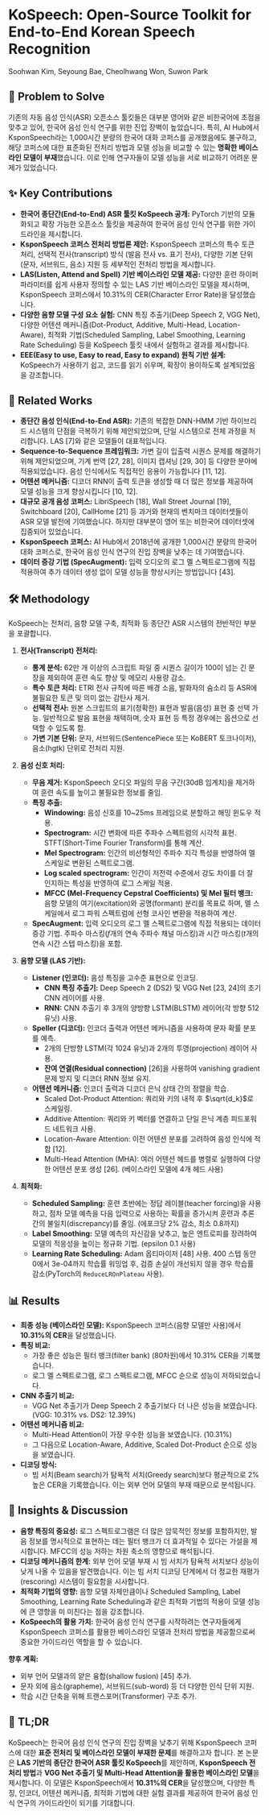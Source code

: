# KoSpeech: Open-Source Toolkit for End-to-End Korean Speech Recognition

Soohwan Kim, Seyoung Bae, Cheolhwang Won, Suwon Park

## 🧩 Problem to Solve

기존의 자동 음성 인식(ASR) 오픈소스 툴킷들은 대부분 영어와 같은 비한국어에 초점을 맞추고 있어, 한국어 음성 인식 연구를 위한 진입 장벽이 높았습니다. 특히, AI Hub에서 KsponSpeech라는 1,000시간 분량의 한국어 대화 코퍼스를 공개했음에도 불구하고, 해당 코퍼스에 대한 표준화된 전처리 방법과 모델 성능을 비교할 수 있는 **명확한 베이스라인 모델이 부재**했습니다. 이로 인해 연구자들이 모델 성능을 서로 비교하기 어려운 문제가 있었습니다.

## ✨ Key Contributions

*   **한국어 종단간(End-to-End) ASR 툴킷 KoSpeech 공개:** PyTorch 기반의 모듈화되고 확장 가능한 오픈소스 툴킷을 제공하여 한국어 음성 인식 연구를 위한 가이드라인을 제시합니다.
*   **KsponSpeech 코퍼스 전처리 방법론 제안:** KsponSpeech 코퍼스의 특수 토큰 처리, 선택적 전사(transcript) 방식 (발음 전사 vs. 표기 전사), 다양한 기본 단위(문자, 서브워드, 음소) 지원 등 세부적인 전처리 방법을 제시합니다.
*   **LAS(Listen, Attend and Spell) 기반 베이스라인 모델 제공:** 다양한 훈련 하이퍼파라미터를 쉽게 사용자 정의할 수 있는 LAS 기반 베이스라인 모델을 제시하며, KsponSpeech 코퍼스에서 10.31%의 CER(Character Error Rate)을 달성했습니다.
*   **다양한 음향 모델 구성 요소 실험:** CNN 특징 추출기(Deep Speech 2, VGG Net), 다양한 어텐션 메커니즘(Dot-Product, Additive, Multi-Head, Location-Aware), 최적화 기법(Scheduled Sampling, Label Smoothing, Learning Rate Scheduling) 등을 KoSpeech 툴킷 내에서 실험하고 결과를 제시합니다.
*   **EEE(Easy to use, Easy to read, Easy to expand) 원칙 기반 설계:** KoSpeech가 사용하기 쉽고, 코드를 읽기 쉬우며, 확장이 용이하도록 설계되었음을 강조합니다.

## 📎 Related Works

*   **종단간 음성 인식(End-to-End ASR):** 기존의 복잡한 DNN-HMM 기반 하이브리드 시스템의 단점을 극복하기 위해 제안되었으며, 단일 시스템으로 전체 과정을 처리합니다. LAS [7]와 같은 모델들이 대표적입니다.
*   **Sequence-to-Sequence 프레임워크:** 가변 길이 입출력 시퀀스 문제를 해결하기 위해 제안되었으며, 기계 번역 [27, 28], 이미지 캡셔닝 [29, 30] 등 다양한 분야에 적용되었습니다. 음성 인식에서도 직접적인 응용이 가능합니다 [11, 12].
*   **어텐션 메커니즘:** 디코더 RNN이 출력 토큰을 생성할 때 더 많은 정보를 제공하여 모델 성능을 크게 향상시킵니다 [10, 12].
*   **대규모 공개 음성 코퍼스:** LibriSpeech [18], Wall Street Journal [19], Switchboard [20], CallHome [21] 등 과거와 현재의 벤치마크 데이터셋들이 ASR 모델 발전에 기여했습니다. 하지만 대부분이 영어 또는 비한국어 데이터셋에 집중되어 있었습니다.
*   **KsponSpeech 코퍼스:** AI Hub에서 2018년에 공개한 1,000시간 분량의 한국어 대화 코퍼스로, 한국어 음성 인식 연구의 진입 장벽을 낮추는 데 기여했습니다.
*   **데이터 증강 기법 (SpecAugment):** 입력 오디오의 로그 멜 스펙트로그램에 직접 적용하여 추가 데이터 생성 없이 모델 성능을 향상시키는 방법입니다 [43].

## 🛠️ Methodology

KoSpeech는 전처리, 음향 모델 구축, 최적화 등 종단간 ASR 시스템의 전반적인 부분을 포괄합니다.

1.  **전사(Transcript) 전처리:**
    *   **통계 분석:** 62만 개 이상의 스크립트 파일 중 시퀀스 길이가 100이 넘는 긴 문장을 제외하여 훈련 속도 향상 및 메모리 사용량 감소.
    *   **특수 토큰 처리:** ETRI 전사 규칙에 따른 배경 소음, 발화자의 숨소리 등 ASR에 불필요한 토큰 및 의미 없는 감탄사 제거.
    *   **선택적 전사:** 원본 스크립트의 표기(정확한) 표현과 발음(음성) 표현 중 선택 가능. 일반적으로 발음 표현을 채택하며, 숫자 표현 등 특정 경우에는 옵션으로 선택할 수 있도록 함.
    *   **가변 기본 단위:** 문자, 서브워드(SentencePiece 또는 KoBERT 토크나이저), 음소(hgtk) 단위로 전처리 지원.

2.  **음성 신호 처리:**
    *   **무음 제거:** KsponSpeech 오디오 파일의 무음 구간(30dB 임계치)을 제거하여 훈련 속도를 높이고 불필요한 정보를 줄임.
    *   **특징 추출:**
        *   **Windowing:** 음성 신호를 10~25ms 프레임으로 분할하고 해밍 윈도우 적용.
        *   **Spectrogram:** 시간 변화에 따른 주파수 스펙트럼의 시각적 표현. STFT(Short-Time Fourier Transform)를 통해 계산.
        *   **Mel Spectrogram:** 인간의 비선형적인 주파수 지각 특성을 반영하여 멜 스케일로 변환된 스펙트로그램.
        *   **Log scaled spectrogram:** 인간이 저전력 수준에서 강도 차이를 더 잘 인지하는 특성을 반영하여 로그 스케일 적용.
        *   **MFCC (Mel-Frequency Cepstral Coefficients) 및 Mel 필터 뱅크:** 음향 모델의 여기(excitation)와 공명(formant) 분리를 목표로 하며, 멜 스케일에서 로그 파워 스펙트럼에 선형 코사인 변환을 적용하여 계산.
    *   **SpecAugment:** 입력 오디오의 로그 멜 스펙트로그램에 직접 적용되는 데이터 증강 기법. 주파수 마스킹($f$개의 연속 주파수 채널 마스킹)과 시간 마스킹($t$개의 연속 시간 스텝 마스킹)을 포함.

3.  **음향 모델 (LAS 기반):**
    *   **Listener (인코더):** 음성 특징을 고수준 표현으로 인코딩.
        *   **CNN 특징 추출기:** Deep Speech 2 (DS2) 및 VGG Net [23, 24]의 초기 CNN 레이어를 사용.
        *   **RNN:** CNN 추출기 후 3개의 양방향 LSTM(BLSTM) 레이어(각 방향 512 유닛) 사용.
    *   **Speller (디코더):** 인코더 출력과 어텐션 메커니즘을 사용하여 문자 확률 분포를 예측.
        *   2개의 단방향 LSTM(각 1024 유닛)과 2개의 투영(projection) 레이어 사용.
        *   **잔여 연결(Residual connection)** [26]을 사용하여 vanishing gradient 문제 방지 및 디코더 RNN 정보 유지.
    *   **어텐션 메커니즘:** 인코더 출력과 디코더 은닉 상태 간의 정렬을 학습.
        *   Scaled Dot-Product Attention: 쿼리와 키의 내적 후 $\sqrt{d_k}$로 스케일링.
        *   Additive Attention: 쿼리와 키 벡터를 연결하고 단일 은닉 계층 피드포워드 네트워크 사용.
        *   Location-Aware Attention: 이전 어텐션 분포를 고려하여 음성 인식에 적합 [12].
        *   Multi-Head Attention (MHA): 여러 어텐션 헤드를 병렬로 실행하여 다양한 어텐션 분포 생성 [26]. (베이스라인 모델에 4개 헤드 사용)

4.  **최적화:**
    *   **Scheduled Sampling:** 훈련 초반에는 정답 레이블(teacher forcing)을 사용하고, 점차 모델 예측을 다음 입력으로 사용하는 확률을 증가시켜 훈련과 추론 간의 불일치(discrepancy)를 줄임. (에포크당 2% 감소, 최소 0.8까지)
    *   **Label Smoothing:** 모델 예측의 자신감을 낮추고, 높은 엔트로피를 장려하여 모델의 적응성을 높이는 정규화 기법. (epsilon 0.1 사용)
    *   **Learning Rate Scheduling:** Adam 옵티마이저 [48] 사용. 400 스텝 동안 0에서 3e-04까지 학습률 워밍업 후, 검증 손실이 개선되지 않을 경우 학습률 감소(PyTorch의 `ReduceLROnPlateau` 사용).

## 📊 Results

*   **최종 성능 (베이스라인 모델):** KsponSpeech 코퍼스(음향 모델만 사용)에서 **10.31%의 CER**을 달성했습니다.
*   **특징 비교:**
    *   가장 좋은 성능은 필터 뱅크(filter bank) (80차원)에서 10.31% CER을 기록했습니다.
    *   로그 멜 스펙트로그램, 로그 스펙트로그램, MFCC 순으로 성능이 저하되었습니다.
*   **CNN 추출기 비교:**
    *   VGG Net 추출기가 Deep Speech 2 추출기보다 더 나은 성능을 보였습니다. (VGG: 10.31% vs. DS2: 12.39%)
*   **어텐션 메커니즘 비교:**
    *   Multi-Head Attention이 가장 우수한 성능을 보였습니다. (10.31%)
    *   그 다음으로 Location-Aware, Additive, Scaled Dot-Product 순으로 성능을 보였습니다.
*   **디코딩 방식:**
    *   빔 서치(Beam search)가 탐욕적 서치(Greedy search)보다 평균적으로 2% 높은 CER을 기록했습니다. 이는 외부 언어 모델의 부재 때문으로 분석됩니다.

## 🧠 Insights & Discussion

*   **음향 특징의 중요성:** 로그 스펙트로그램은 더 많은 암묵적인 정보를 포함하지만, 발음 정보를 명시적으로 표현하는 데는 필터 뱅크가 더 효과적일 수 있다는 가설을 제시합니다. MFCC의 성능 저하는 차원 축소의 영향으로 해석됩니다.
*   **디코딩 메커니즘의 한계:** 외부 언어 모델 부재 시 빔 서치가 탐욕적 서치보다 성능이 낮게 나올 수 있음을 발견했습니다. 이는 빔 서치 디코딩 단계에서 더 정교한 재평가(rescoring) 시스템이 필요함을 시사합니다.
*   **최적화 기법의 영향:** 음향 모델 자체만큼이나 Scheduled Sampling, Label Smoothing, Learning Rate Scheduling과 같은 최적화 기법의 적용이 모델 성능에 큰 영향을 미 미친다는 점을 강조합니다.
*   **KoSpeech의 활용 가치:** 한국어 음성 인식 연구를 시작하려는 연구자들에게 KsponSpeech 코퍼스를 활용한 베이스라인 모델과 전처리 방법을 제공함으로써 중요한 가이드라인 역할을 할 수 있습니다.

**향후 계획:**
*   외부 언어 모델과의 얕은 융합(shallow fusion) [45] 추가.
*   문자 외에 음소(grapheme), 서브워드(sub-word) 등 더 다양한 인식 단위 지원.
*   학습 시간 단축을 위해 트랜스포머(Transformer) 구조 추가.

## 📌 TL;DR

KoSpeech는 한국어 음성 인식 연구의 진입 장벽을 낮추기 위해 KsponSpeech 코퍼스에 대한 **표준 전처리 및 베이스라인 모델이 부재한 문제**를 해결하고자 합니다. 본 논문은 **LAS 기반의 종단간 한국어 ASR 툴킷 KoSpeech**를 제안하며, **KsponSpeech 전처리 방법**과 **VGG Net 추출기 및 Multi-Head Attention을 활용한 베이스라인 모델**을 제시합니다. 이 모델은 KsponSpeech에서 **10.31%의 CER**을 달성했으며, 다양한 특징, 인코더, 어텐션 메커니즘, 최적화 기법에 대한 실험 결과를 제공하여 한국어 음성 인식 연구의 가이드라인이 되기를 기대합니다.